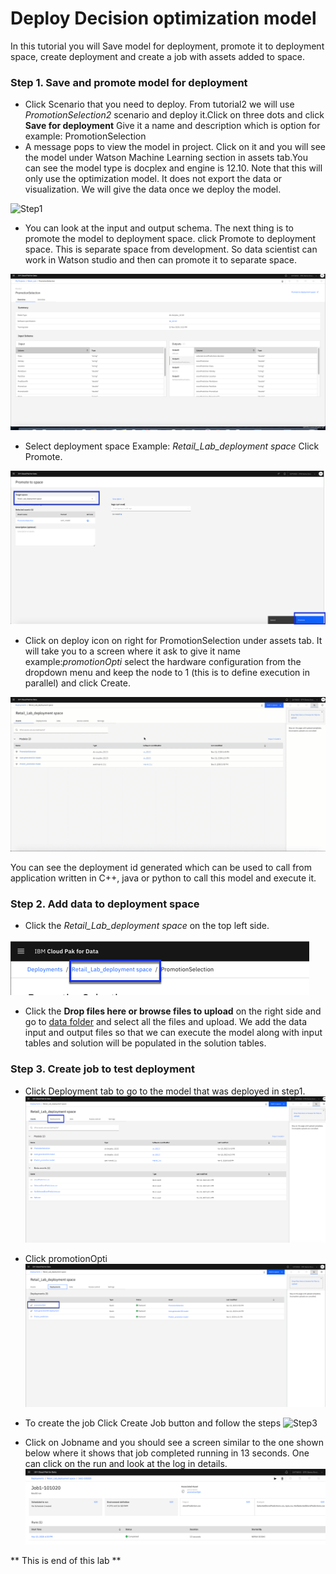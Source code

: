 # Deploy Decision optimization model

 In this tutorial you will Save model for deployment, promote it to deployment space, create deployment and create a job with assets added to space.

### Step 1. Save and promote model for deployment

 - Click Scenario that you need to deploy. From tutorial2 we will use *PromotionSelection2* scenario and deploy it.Click on three dots and click **Save for deployment** Give it a name and description which is option for example: PromotionSelection
 - A message pops to view the model in project. Click on it and you will see the model under Watson Machine Learning section in assets tab.You can see the model type is docplex and engine is 12.10. Note that this will only use the optimization model. It does not export the data or visualization. We will give the data once we deploy the model.

 ![Step1](../images/Tutorial3-Step1.gif)

- You can look at the input and output schema. The next thing is to promote the model to deployment space. click Promote to deployment space. This is separate space from development. So data scientist can work in Watson studio and then can promote it to separate space.

 ![Step1](../images/Tutorial3-Step1a.png)

- Select deployment space Example: *Retail_Lab_deployment space* Click Promote.

![Step1](../images/Tutorial3-Step1b.png)

- Click on deploy icon on right for PromotionSelection under assets tab. It will take you to a screen where it ask to give it name example:*promotionOpti* select the hardware configuration from the dropdown menu and keep the node to 1 (this is to define execution in parallel) and click Create.

![Step1](../images/Tutorial3-Step1c.gif)

You can see the deployment id generated which can be used to call from application written in C++, java or python to call this model and execute it.

### Step 2. Add data to deployment space

- Click the *Retail_Lab_deployment space* on the top left side.

![Step2](../images/Tutorial3-Step2.png)

- Click the **Drop files here or browse files to upload** on the right side and go to [data folder]() and select all the files and upload. We add the data input and output files so that we can execute the model along with input tables and solution will be populated in the solution tables.

### Step 3. Create job to test deployment
- Click Deployment tab to go to the model that was deployed in step1.
![Step3](../images/Tutorial3-Step3.png)

- Click promotionOpti
![Step3](../images/Tutorial3-Step3a.png)

- To create the job Click Create Job button and follow the steps
![Step3](../images/Tutorial3-Step3b.gif)

- Click on Jobname and you should see a screen similar to the one shown below where it shows that job completed running in 13 seconds. One can click on the run and look at the log in details.
![Step3](../images/Tutorial3-Step3c.png)

** This is end of this lab **
